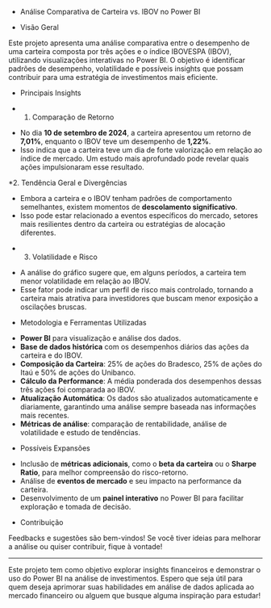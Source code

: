 * Análise Comparativa de Carteira vs. IBOV no Power BI

* Visão Geral

Este projeto apresenta uma análise comparativa entre o desempenho de uma carteira composta por três ações e o índice IBOVESPA (IBOV), utilizando visualizações interativas no Power BI. O objetivo é identificar padrões de desempenho, volatilidade e possíveis insights que possam contribuir para uma estratégia de investimentos mais eficiente.

* Principais Insights

*  1. Comparação de Retorno

- No dia **10 de setembro de 2024**, a carteira apresentou um retorno de **7,01%**, enquanto o IBOV teve um desempenho de **1,22%**.
- Isso indica que a carteira teve um dia de forte valorização em relação ao índice de mercado. Um estudo mais aprofundado pode revelar quais ações impulsionaram esse resultado.

*2. Tendência Geral e Divergências

- Embora a carteira e o IBOV tenham padrões de comportamento semelhantes, existem momentos de **descolamento significativo**.
- Isso pode estar relacionado a eventos específicos do mercado, setores mais resilientes dentro da carteira ou estratégias de alocação diferentes.

* 3. Volatilidade e Risco

- A análise do gráfico sugere que, em alguns períodos, a carteira tem menor volatilidade em relação ao IBOV.
- Esse fator pode indicar um perfil de risco mais controlado, tornando a carteira mais atrativa para investidores que buscam menor exposição a oscilações bruscas.

* Metodologia e Ferramentas Utilizadas

- **Power BI** para visualização e análise dos dados.
- **Base de dados histórica** com os desempenhos diários das ações da carteira e do IBOV.
- **Composição da Carteira**: 25% de ações do Bradesco, 25% de ações do Itaú e 50% de ações do Unibanco.
- **Cálculo da Performance**: A média ponderada dos desempenhos dessas três ações foi comparada ao IBOV.
- **Atualização Automática**: Os dados são atualizados automaticamente e diariamente, garantindo uma análise sempre baseada nas informações mais recentes.
- **Métricas de análise**: comparação de rentabilidade, análise de volatilidade e estudo de tendências.

* Possíveis Expansões

- Inclusão de **métricas adicionais**, como o **beta da carteira** ou o **Sharpe Ratio**, para melhor compreensão do risco-retorno.
- Análise de **eventos de mercado** e seu impacto na performance da carteira.
- Desenvolvimento de um **painel interativo** no Power BI para facilitar exploração e tomada de decisão.

* Contribuição

Feedbacks e sugestões são bem-vindos! Se você tiver ideias para melhorar a análise ou quiser contribuir, fique à vontade!

----------------------------------------------------------------------------------------------------------------------------------------------------------------------

Este projeto tem como objetivo explorar insights financeiros e demonstrar o uso do Power BI na análise de investimentos. Espero que seja útil para quem deseja aprimorar
suas habilidades em análise de dados aplicada ao mercado financeiro ou alguem que busque alguma inspiração para estudar!

